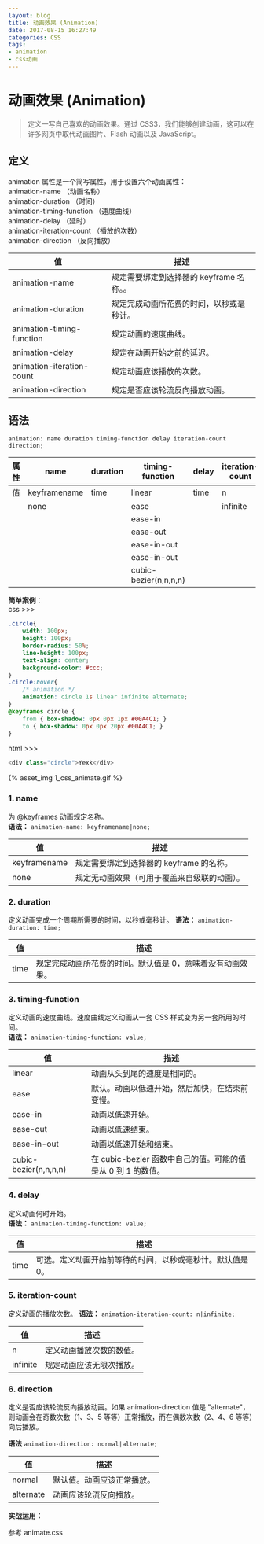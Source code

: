 ```yaml
---
layout: blog
title: 动画效果 (Animation)
date: 2017-08-15 16:27:49
categories: CSS
tags:
- animation
- css动画
---
```


# 动画效果 (Animation)
> 定义一写自己喜欢的动画效果。通过 CSS3，我们能够创建动画，这可以在许多网页中取代动画图片、Flash 动画以及 JavaScript。

## 定义
animation 属性是一个简写属性，用于设置六个动画属性：    
animation-name （动画名称）   
animation-duration （时间）   
animation-timing-function （速度曲线）   
animation-delay （延时）   
animation-iteration-count （播放的次数）   
animation-direction （反向播放）    

<!-- more -->

| 值 | 描述 |
| -- | --   |
| animation-name | 	规定需要绑定到选择器的 keyframe 名称。。|
| animation-duration | 	规定完成动画所花费的时间，以秒或毫秒计。|
| animation-timing-function | 	规定动画的速度曲线。|
| animation-delay | 	规定在动画开始之前的延迟。|
| animation-iteration-count | 	规定动画应该播放的次数。|
| animation-direction | 	规定是否应该轮流反向播放动画。| 
  
## 语法
`animation: name duration timing-function delay iteration-count direction;`   

| 属性 | name | duration | timing-function | delay | iteration-count | direction |
| --------- | ---- | -------- | --------------- | ----- | --------------- | --------- |
| 值 | keyframename | time | linear | time  | n | normal |
|    | none |  | ease |  | infinite | alternate |
|    |      |  | ease-in |  | | |
|    |      |  | ease-out  |  | | |
|    |      |  | ease-in-out  |  | | |
|    |      |  | ease-in-out  |  | | |
|    |      |  | cubic-bezier(n,n,n,n) |  | | |

**简单案例**：    
css >>>
```css
.circle{
	width: 100px;
	height: 100px;
	border-radius: 50%;
	line-height: 100px;
	text-align: center;
	background-color: #ccc;
}
.circle:hover{
	/* animation */
	animation: circle 1s linear infinite alternate;
}
@keyframes circle {
	from { box-shadow: 0px 0px 1px #00A4C1; }
	to { box-shadow: 0px 0px 20px #00A4C1; }
}
```
html >>>
```JavaScript
<div class="circle">Yexk</div>
```
{% asset_img 1_css_animate.gif %}

### 1. name
为 @keyframes 动画规定名称。   
**语法：** `animation-name: keyframename|none;`    

| 值 | 描述 |
| -- | -- |
| keyframename | 规定需要绑定到选择器的 keyframe 的名称。|
| none | 规定无动画效果（可用于覆盖来自级联的动画）。|

### 2. duration
定义动画完成一个周期所需要的时间，以秒或毫秒计。
**语法：** `animation-duration: time;`

| 值 | 描述 |
| -- | -- |
|time | 规定完成动画所花费的时间。默认值是 0，意味着没有动画效果。|

### 3. timing-function
定义动画的速度曲线。速度曲线定义动画从一套 CSS 样式变为另一套所用的时间。   
**语法：** `animation-timing-function: value;`

| 值 | 描述 |
| -- | -- |
| linear | 动画从头到尾的速度是相同的。|
| ease | 默认。动画以低速开始，然后加快，在结束前变慢。|
| ease-in | 动画以低速开始。|
| ease-out | 动画以低速结束。|
| ease-in-out | 动画以低速开始和结束。|
| cubic-bezier(n,n,n,n) | 在 cubic-bezier 函数中自己的值。可能的值是从 0 到 1 的数值。|

### 4. delay
定义动画何时开始。    
**语法：** `animation-timing-function: value;`  


| 值 | 描述 |
| -- | ---- |
| time | 可选。定义动画开始前等待的时间，以秒或毫秒计。默认值是 0。 |

### 5. iteration-count
定义动画的播放次数。
**语法：** `animation-iteration-count: n|infinite;`   


| 值 | 描述 |
| -- | ---- |
| n | 定义动画播放次数的数值。 |
| infinite | 规定动画应该无限次播放。 |


### 6. direction
定义是否应该轮流反向播放动画。如果 animation-direction 值是 "alternate"，则动画会在奇数次数（1、3、5 等等）正常播放，而在偶数次数（2、4、6 等等）向后播放。  

**语法** `animation-direction: normal|alternate;`

| 值 | 描述 |
| -- | ---- |
| normal | 默认值。动画应该正常播放。 |
| alternate | 动画应该轮流反向播放。 |


__实战运用：__

参考 animate.css